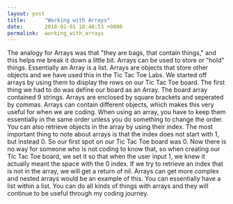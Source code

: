 ```yaml
---
layout: post
title:      "Working with Arrays"
date:       2018-02-01 18:40:53 +0000
permalink:  working_with_arrays
---
```



The analogy for Arrays was that "they are bags, that contain things," and this helps me break it down a little bit. Arrays can be used to store or "hold" things. Essentially an Array is a list. Arrays are objects that store other objects and we have used this in the Tic Tac Toe Labs. We started off arrays by using them to display the rows on our Tic Tac Toe board. The first thing we had to do was define our board as an Array. The board array contained 9 strings. Arrays are enclosed by square brackets and seperated by commas. Arrays can contain different objects, which makes this very useful for when we are coding. When using an array, you have to keep them essentially in the same order unless you do something to change the order. You can also retrieve objects in the array by using their index. The most important thing to note about arrays is that the index does not start with 1, but instead 0. So our first spot on our Tic Tac Toe board was 0. Now there is no way for someone who is not coding to know that, so when creating our Tic Tac Toe board, we set it so that when the user input 1, we knew it actually meant the space with the 0 index.  If we try to retrieve an index that is not in the array, we will get a return of nil. Arrays can get more complex and nested arrays would be an example of this. You can essentially have a list within a list. You can do all kinds of things with arrays and they will continue to be useful through my coding journey. 
